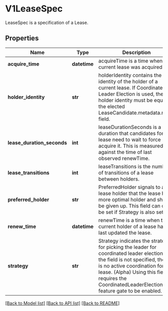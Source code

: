 # V1LeaseSpec

LeaseSpec is a specification of a Lease.

## Properties
Name | Type | Description | Notes
------------ | ------------- | ------------- | -------------
**acquire_time** | **datetime** | acquireTime is a time when the current lease was acquired. | [optional] 
**holder_identity** | **str** | holderIdentity contains the identity of the holder of a current lease. If Coordinated Leader Election is used, the holder identity must be equal to the elected LeaseCandidate.metadata.name field. | [optional] 
**lease_duration_seconds** | **int** | leaseDurationSeconds is a duration that candidates for a lease need to wait to force acquire it. This is measured against the time of last observed renewTime. | [optional] 
**lease_transitions** | **int** | leaseTransitions is the number of transitions of a lease between holders. | [optional] 
**preferred_holder** | **str** | PreferredHolder signals to a lease holder that the lease has a more optimal holder and should be given up. This field can only be set if Strategy is also set. | [optional] 
**renew_time** | **datetime** | renewTime is a time when the current holder of a lease has last updated the lease. | [optional] 
**strategy** | **str** | Strategy indicates the strategy for picking the leader for coordinated leader election. If the field is not specified, there is no active coordination for this lease. (Alpha) Using this field requires the CoordinatedLeaderElection feature gate to be enabled. | [optional] 

[[Back to Model list]](../README.md#documentation-for-models) [[Back to API list]](../README.md#documentation-for-api-endpoints) [[Back to README]](../README.md)


